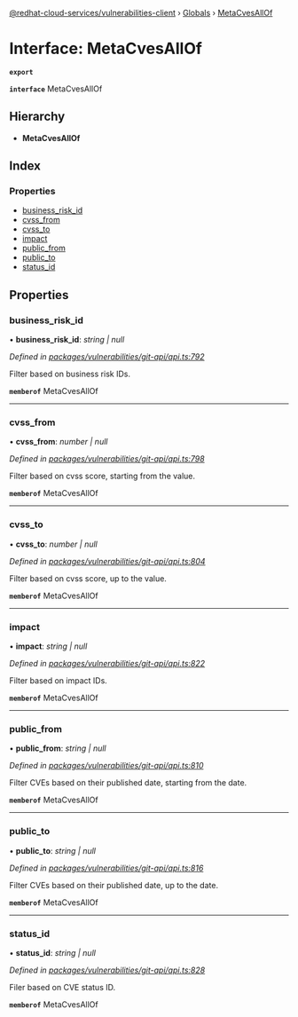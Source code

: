 [@redhat-cloud-services/vulnerabilities-client](../README.md) › [Globals](../globals.md) › [MetaCvesAllOf](metacvesallof.md)

# Interface: MetaCvesAllOf

**`export`** 

**`interface`** MetaCvesAllOf

## Hierarchy

* **MetaCvesAllOf**

## Index

### Properties

* [business_risk_id](metacvesallof.md#business_risk_id)
* [cvss_from](metacvesallof.md#cvss_from)
* [cvss_to](metacvesallof.md#cvss_to)
* [impact](metacvesallof.md#impact)
* [public_from](metacvesallof.md#public_from)
* [public_to](metacvesallof.md#public_to)
* [status_id](metacvesallof.md#status_id)

## Properties

###  business_risk_id

• **business_risk_id**: *string | null*

*Defined in [packages/vulnerabilities/git-api/api.ts:792](https://github.com/RedHatInsights/javascript-clients/blob/master/packages/vulnerabilities/git-api/api.ts#L792)*

Filter based on business risk IDs.

**`memberof`** MetaCvesAllOf

___

###  cvss_from

• **cvss_from**: *number | null*

*Defined in [packages/vulnerabilities/git-api/api.ts:798](https://github.com/RedHatInsights/javascript-clients/blob/master/packages/vulnerabilities/git-api/api.ts#L798)*

Filter based on cvss score, starting from the value.

**`memberof`** MetaCvesAllOf

___

###  cvss_to

• **cvss_to**: *number | null*

*Defined in [packages/vulnerabilities/git-api/api.ts:804](https://github.com/RedHatInsights/javascript-clients/blob/master/packages/vulnerabilities/git-api/api.ts#L804)*

Filter based on cvss score, up to the value.

**`memberof`** MetaCvesAllOf

___

###  impact

• **impact**: *string | null*

*Defined in [packages/vulnerabilities/git-api/api.ts:822](https://github.com/RedHatInsights/javascript-clients/blob/master/packages/vulnerabilities/git-api/api.ts#L822)*

Filter based on impact IDs.

**`memberof`** MetaCvesAllOf

___

###  public_from

• **public_from**: *string | null*

*Defined in [packages/vulnerabilities/git-api/api.ts:810](https://github.com/RedHatInsights/javascript-clients/blob/master/packages/vulnerabilities/git-api/api.ts#L810)*

Filter CVEs based on their published date, starting from the date.

**`memberof`** MetaCvesAllOf

___

###  public_to

• **public_to**: *string | null*

*Defined in [packages/vulnerabilities/git-api/api.ts:816](https://github.com/RedHatInsights/javascript-clients/blob/master/packages/vulnerabilities/git-api/api.ts#L816)*

Filter CVEs based on their published date, up to the date.

**`memberof`** MetaCvesAllOf

___

###  status_id

• **status_id**: *string | null*

*Defined in [packages/vulnerabilities/git-api/api.ts:828](https://github.com/RedHatInsights/javascript-clients/blob/master/packages/vulnerabilities/git-api/api.ts#L828)*

Filer based on CVE status ID.

**`memberof`** MetaCvesAllOf
